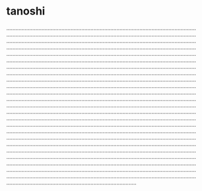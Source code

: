 # tanoshi
.....................................................................................................................................................................................................................................................................................................................................................................................................................................................................................................................................................................................................................................................................................................................................................................................................................................................................................................................................................................................................................................................................................................................................................................................................................................................................................................................................................................................................................................................................................................................................................................................................................................................................................................................................................................................................................................................................................................................................................................................................................................................................................................................................................................................................................................................................................................................................................................................................................................................................................................................................................................................................................................................................................................................................................................................................................................................................................................................................................................................................................................................................................................................................................................................